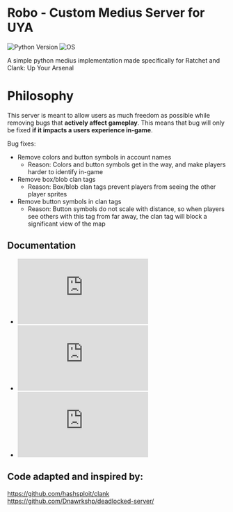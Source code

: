 # Robo - Custom Medius Server for UYA
![Python Version](https://img.shields.io/badge/python-3.9-blue?style=for-the-badge&logo=python)
![OS](https://img.shields.io/badge/OS-GNU%2FLinux-red?style=for-the-badge&logo=linux)

A simple python medius implementation made specifically for Ratchet and Clank: Up Your Arsenal

# Philosophy
This server is meant to allow users as much freedom as possible while removing bugs that **actively affect gameplay**. This means that bug will only be fixed **if it impacts a users experience in-game**.

Bug fixes:
- Remove colors and button symbols in account names
	- Reason: Colors and button symbols get in the way, and make players harder to identify in-game
- Remove box/blob clan tags
	- Reason: Box/blob clan tags prevent players from seeing the other player sprites
- Remove button symbols in clan tags
	- Reason: Button symbols do not scale with distance, so when players see others with this tag from far away, the clan tag will block a significant view of the map

## Documentation
- ![Features and extras!](https://github.com/jtjanecek/robo/blob/master/docs/features.md)
- ![Running Robo on Windows](https://github.com/jtjanecek/robo/blob/master/docs/windows.md)
- ![Running Robo on Linux (recommended)](https://github.com/jtjanecek/robo/blob/master/docs/linux.md)

## Code adapted and inspired by:
https://github.com/hashsploit/clank    
https://github.com/Dnawrkshp/deadlocked-server/
